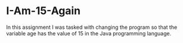 # I-Am-15-Again
In this assignment I was tasked with changing the program so that the variable age has the value of 15 in the Java programming language.
